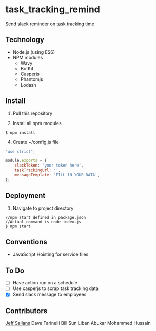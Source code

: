 # task_tracking_remind
Send slack reminder on task tracking time

## Technology

* Node.js (using ES6)
* NPM modules
  * Wavy
  * BotKit
  * Casperjs
  * Phantomjs
  * Lodash

## Install

1) Pull this repository

2) Install all npm modules
```
$ npm install
```
4) Create ~/config.js file
```JavaScript
"use strict";

module.exports = {
	slackToken: 'your token here',
	taskTrackingUrl: '',
	messageTemplate: 'FILL IN YOUR DATA',
};
```

## Deployment

1) Navigate to project directory
```
//npm start defined in package.json
//Actual command is node index.js
$ npm start
```
## Conventions

* JavaScript Hoisting for service files

## To Do

- [ ] Have action run on a schedule
- [ ] Use casperjs to scrap task tracking data
- [x] Send slack message to employees

## Contributors

[Jeff Sallans](https://github.com/JeffSallans)
Dave Farinelli
Bill Sun
Liban Abukar
Mohammed Hussain